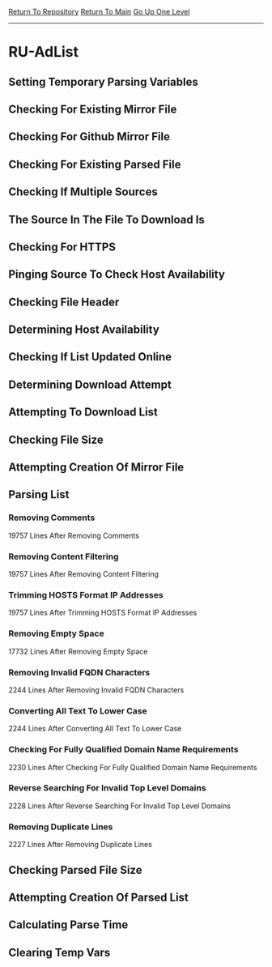[Return To Repository](https://github.com/deathbybandaid/piholeparser/)
[Return To Main](https://github.com/deathbybandaid/piholeparser/blob/master/RecentRunLogs/Mainlog.md)
[Go Up One Level](https://github.com/deathbybandaid/piholeparser/blob/master/RecentRunLogs/TopLevelScripts/30-Processing-External-Blacklists.md)
____________________________________
# RU-AdList
## Setting Temporary Parsing Variables
## Checking For Existing Mirror File
## Checking For Github Mirror File
## Checking For Existing Parsed File
## Checking If Multiple Sources
## The Source In The File To Download Is
## Checking For HTTPS
## Pinging Source To Check Host Availability
## Checking File Header
## Determining Host Availability
## Checking If List Updated Online
## Determining Download Attempt
## Attempting To Download List
## Checking File Size
## Attempting Creation Of Mirror File
## Parsing List
### Removing Comments
19757 Lines After Removing Comments
### Removing Content Filtering
19757 Lines After Removing Content Filtering
### Trimming HOSTS Format IP Addresses
19757 Lines After Trimming HOSTS Format IP Addresses
### Removing Empty Space
17732 Lines After Removing Empty Space
### Removing Invalid FQDN Characters
2244 Lines After Removing Invalid FQDN Characters
### Converting All Text To Lower Case
2244 Lines After Converting All Text To Lower Case
### Checking For Fully Qualified Domain Name Requirements
2230 Lines After Checking For Fully Qualified Domain Name Requirements
### Reverse Searching For Invalid Top Level Domains
2228 Lines After Reverse Searching For Invalid Top Level Domains
### Removing Duplicate Lines
2227 Lines After Removing Duplicate Lines
## Checking Parsed File Size
## Attempting Creation Of Parsed List
## Calculating Parse Time
## Clearing Temp Vars
